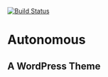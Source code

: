 [![Build Status](https://travis-ci.org/shubham9411/autonomous.svg?branch=master)](https://travis-ci.org/shubham9411/autonomous)

# Autonomous 

## A WordPress Theme
